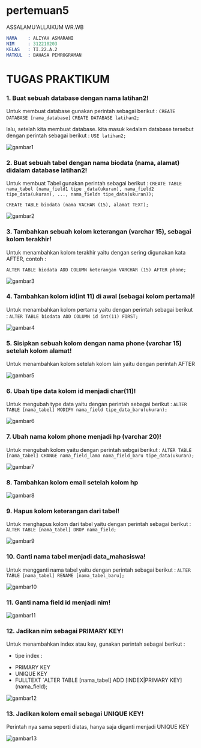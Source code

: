 # pertemuan5 

ASSALAMU'ALLAIKUM WR.WB

```s
NAMA    : ALIYAH ASMARANI
NIM     : 312210203
KELAS   : TI.22.A.2
MATKUL  : BAHASA PEMROGRAMAN
```

# TUGAS PRAKTIKUM 

### 1. Buat sebuah database dengan nama latihan2!

Untuk membuat database gunakan perintah sebagai berikut :
`CREATE DATABASE [nama_database]`
`CREATE DATABASE latihan2;`

lalu, setelah kita membuat database. kita masuk kedalam database tersebut dengan perintah sebagai berikut :
`USE latihan2;`

![gambar1](gambar/1.png)

### 2. Buat sebuah tabel dengan nama biodata (nama, alamat) didalam database latihan2!

Untuk membuat Tabel gunakan perintah sebagai berikut :
`CREATE TABLE nama_tabel (nama_field1 tipe _data(ukuran), nama_field2 tipe_data(ukuran), ..., nama_fieldn tipe_data(ukuran));`

`CREATE TABLE biodata (nama VACHAR (15), alamat TEXT);`

![gambar2](gambar/2.png)

### 3. Tambahkan sebuah kolom keterangan (varchar 15), sebagai kolom terakhir!

Untuk menambahkan kolom terakhir yaitu dengan sering digunakan kata AFTER, contoh :

`ALTER TABLE biodata ADD COLUMN keterangan VARCHAR (15) AFTER phone;`

![gambar3](gambar/3.png)

### 4. Tambahkan kolom id(int 11) di awal (sebagai kolom pertama)!

Untuk menambahkan kolom pertama yaitu dengan perintah sebagai berikut :
`ALTER TABLE biodata ADD COLUMN id int(11) FIRST;`

![gambar4](gambar/4.png)

### 5. Sisipkan sebuah kolom dengan nama phone (varchar 15) setelah kolom alamat!

Untuk menambahkan kolom setelah kolom lain yaitu dengan perintah AFTER 

![gambar5](gambar/5.png)

### 6. Ubah tipe data kolom id menjadi char(11)!

Untuk mengubah type data yaitu dengan perintah sebagai berikut :
`ALTER TABLE [nama_tabel] MODIFY nama_field tipe_data_baru(ukuran);`

![gambar6](gambar/6.png)

### 7. Ubah nama kolom phone menjadi hp (varchar 20)!

Untuk mengubah kolom yaitu dengan perintah sebgai berikut :
`ALTER TABLE [nama_tabel] CHANGE nama_field_lama nama_field_baru tipe_data(ukuran);`

![gambar7](gambar/7.png)

### 8. Tambahkan kolom email setelah kolom hp

![gambar8](gambar/8.png)

### 9. Hapus kolom keterangan dari tabel!

Untuk menghapus kolom dari tabel yaitu dengan perintah sebagai berikut :
`ALTER TABLE [nama_tabel] DROP nama_field;`

![gambar9](gambar/9.png)

### 10. Ganti nama tabel menjadi data_mahasiswa!

Untuk mengganti nama tabel yaitu dengan perintah sebagai berikut :
`ALTER TABLE [nama_tabel] RENAME [nama_tabel_baru];`

![gambar10](gambar/10.png)

### 11. Ganti nama field id menjadi nim!

![gambar11](gambar/11.png)

### 12. Jadikan nim sebagai PRIMARY KEY!

Untuk menambahkan index atau key, gunakan perintah sebagai berikut :
- tipe index :
* PRIMARY KEY
* UNIQUE KEY
* FULLTEXT
`ALTER TABLE [nama_tabel] ADD [INDEX|PRIMARY KEY] (nama_field);

![gambar12](gambar/12.png)

### 13. Jadikan kolom email sebagai UNIQUE KEY!

Perintah nya sama seperti diatas, hanya saja diganti menjadi UNIQUE KEY

![gambar13](gambar/13.png)




